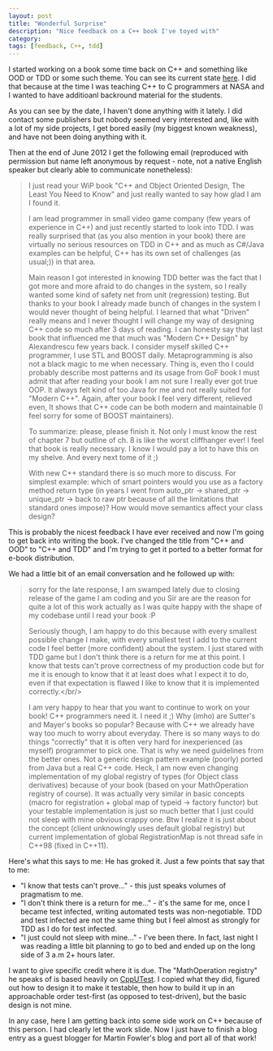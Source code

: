 ```yaml
---
layout: post
title: "Wonderful Surprise"
description: "Nice feedback on a C++ book I've toyed with"
category: 
tags: [feedback, C++, tdd]
---
```

I started working on a book some time back on C++ and something like OOD or TDD
or some such theme. You can see its current state [here](http://schuchert.wikispaces.com/cpptraining.CppAndOodTheLeastYouNeedToKnow).
I did that because at the time I was teaching C++ to C programmers at NASA and
I wanted to have additioanl backround material for the students.

As you can see by the date, I haven't done anything with it lately. I did 
contact some publishers but nobody seemed very interested and, like with a lot 
of my side projects, I get bored easily (my biggest known weakness), and have 
not been doing anything with it.

Then at the end of June 2012 I get the following email (reproduced with 
permission but name left anonymous by request - note, not a native English 
speaker but clearly able to communicate nonetheless):

<blockquote>

I just read your WiP book "C++ and Object Oriented Design, The Least
You Need to Know" and just really wanted to say how glad I am I found
it.<br/>

I am lead programmer in small video game company (few years of
experience in C++) and just recently started to look into TDD. I was
really surprised that (as you also mention in your book) there are
virtually no serious resources on TDD in C++ and as much as C#/Java
examples can be helpful, C++ has its own set of challenges (as
usual;)) in that area.<br/>

Main reason I got interested in knowing TDD better was the fact that I
got more and more afraid to do changes in the system, so I really
wanted some kind of safety net from unit (regression) testing. But
thanks to your book I already made bunch of changes in the system I
would never thought of being helpful. I learned that what "Driven"
really means and I never thought I will change my way of designing C++
code so much after 3 days of reading. I can honesty say that last book
that influenced me that much was "Modern C++ Design" by Alexandrescu
few years back. I consider myself skilled C++ programmer, I use STL
and BOOST daily. Metaprogramming is also not a black magic to me when
necessary. Thing is, even tho I could probably describe most patterns
and its usage from GoF book I must admit that after reading your book
I am not sure I really ever got true OOP. It always felt kind of too
Java for me and not really suited for "Modern C++". Again, after your
book I feel very different, relieved even, It shows that C++ code can
be both modern and maintainable (I feel sorry for some of BOOST
maintainers).<br/>

To summarize: please, please finish it. Not only I must know the rest
of chapter 7 but outline of ch. 8 is like the worst cliffhanger ever!
I feel that book is really necessary. I know I would pay a lot to have
this on my shelve. And every next tome of it ;)<br/>

With new C++ standard there is so much more to discuss. For simplest
example: which of smart pointers would you use as a factory method
return type (in years I went from auto_ptr -> shared_ptr -> unique_ptr
-> back to raw ptr because of all the limitations that standard ones
impose)? How would move semantics affect your class design?

</blockquote>

This is probably the nicest feedback I have ever received and now I'm going to 
get back into writing the book. I've changed the title from "C++ and OOD" to 
"C++ and TDD" and I'm trying to get it ported to a better format for e-book 
distribution.

We had a little bit of an email conversation and he followed up with:

<blockquote>

sorry for the late response, I am swamped lately due to closing
release of the game I am coding and you Sir are are the reason for
quite a lot of this work actually as I was quite happy with the shape
of my codebase until I read your book :P<br/>

Seriously though, I am happy to do this because with every smallest
possible change I make, with every smallest test I add to the current
code I feel better (more confident) about the system. I just stared
with TDD game but I don't think there is a return for me at this
point. I know that tests can't prove correctness of my production code
but for me it is enough to know that it at least does what I expect it
to do, even if that expectation is flawed I like to know that it is
implemented correctly.</br/>

I am very happy to hear that you want to continue to work on your
book! C++ programmers need it. I need it ;) Why (imho) are Sutter's
and Mayer's books so popular? Because with C++ we already have way too
much to worry about everyday. There is so many ways to do things
"correctly" that it is often very hard for inexperienced (as myself)
programmer to pick one. That is why we need guidelines from the better
ones. Not a generic design pattern example (poorly) ported from Java
but a real C++ code. Heck, I am now even changing implementation of my
global registry of types (for Object class derivatives) because of
your book (based on your MathOperation registry of course). It was
actually very similar in basic concepts (macro for registration +
global map of typeid -> factory functor) but your testable
implementation is just so much better that I just could not sleep with
mine obvious crappy one. Btw I realize it is just about the concept
(client unknowingly uses default global registry) but current
implementation of global RegistrationMap is not thread safe in C++98
(fixed in C++11).
</blockquote>

Here's what this says to me: He has groked it. Just a few points that say that 
to me:
* "I know that tests can't prove..." - this just speaks volumes of pragmatism to me.
* "I don't think there is a return for me..." - it's the same for me, once I became test infected, writing automated tests was non-negotiable. TDD and test infected are not the same thing but I feel almost as strongly for TDD as I do for test infected.
* "I just could not sleep with mine..." - I've been there. In fact, last night I was reading a little bit planning to go to bed and ended up on the long side of 3 a.m 2+ hours later.

I want to give specific credit where it is due. The "MathOperation registry" 
he speaks of is based heavily on [CppUTest](http://sourceforge.net/projects/cpputest/). 
I copied what they did, figured out how to design it to make it testable, then 
how to build it up in an approachable order test-first (as opposed to 
test-driven), but the basic design is not mine. 

In any case, here I am getting back into some side work on C++ because of this
person. I had clearly let the work slide. Now I just have to finish a blog
entry as a guest blogger for Martin Fowler's blog and port all of that work!
